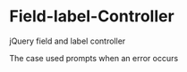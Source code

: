 # Field-label-Controller
jQuery field and label controller 

The case used prompts when an error occurs
